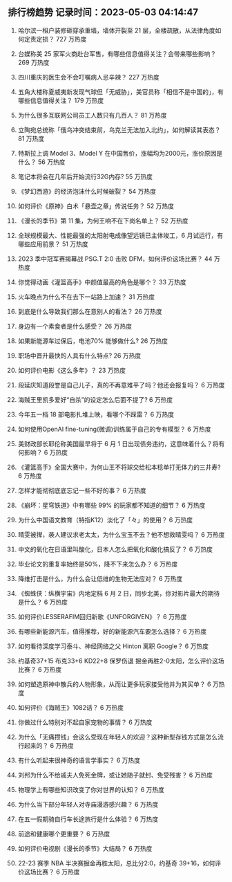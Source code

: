 
## 排行榜趋势 记录时间：2023-05-03 04:14:47
  
  1. 哈尔滨一租户装修砸穿承重墙，墙体开裂至 21 层，全楼疏散，从法律角度如何定责定损？ 727 万热度
    
  2. 台媒称美 25 家军火商赴台军售，有哪些信息值得关注？会带来哪些影响？ 269 万热度
    
  3. 四川重庆的医生会不会叮嘱病人忌辛辣？ 227 万热度
    
  4. 五角大楼称夏威夷新发现气球但「无威胁」，美官员称「相信不是中国的」，有哪些信息值得关注？ 179 万热度
    
  5. 为什么很多互联网公司员工人数只有几百人？ 81 万热度
    
  6. 立陶宛总统称「俄乌冲突结束前，乌克兰无法加入北约」，如何解读其表态？ 81 万热度
    
  7. 特斯拉上调 Model 3、Model Y 在中国售价，涨幅均为2000元，涨价原因是什么？ 56 万热度
    
  8. 笔记本将会在几年后开始流行32G内存? 55 万热度
    
  9. 《梦幻西游》的经济泡沫什么时候破裂？ 54 万热度
    
  10. 如何评价《原神》白术「悬壶之章」传说任务？ 52 万热度
    
  11. 《漫长的季节》第 11 集，为何王响不在下岗名单上？ 52 万热度
    
  12. 全球规模最大、性能最强的太阳射电成像望远镜已主体竣工，6 月试运行，有哪些应用前景？ 51 万热度
    
  13. 2023 季中冠军赛揭幕战 PSG.T 2:0 击败 DFM，如何评价这场比赛？ 44 万热度
    
  14. 你觉得动画《灌篮高手》中颜值最高的角色是哪个？ 33 万热度
    
  15. 火车晚点为什么不在去下一站路上加速？ 31 万热度
    
  16. 到底是什么导致我们那么在意别人的看法？ 26 万热度
    
  17. 身边有一个素食者是什么感受？ 26 万热度
    
  18. 如果新能源车过保后，电池70% 能够做什么? 26 万热度
    
  19. 职场中晋升最快的人具有什么特点? 26 万热度
    
  20. 如何评价电影《这么多年》？ 23 万热度
    
  21. 段延庆知道段誉是自己儿子，真的不再意难平了吗？他还会报复吗？ 6 万热度
    
  22. 海贼王里凯多爱好“自杀”的设定怎么后面不提了? 6 万热度
    
  23. 今年五一档 18 部电影扎堆上映，看哪个不踩雷？ 6 万热度
    
  24. 如何使用OpenAI fine-tuning(微调)训练属于自己的专有模型？ 6 万热度
    
  25. 美财政部长耶伦称美国最早将于 6 月 1 日出现债务违约，这意味着什么？将有何影响？ 6 万热度
    
  26. 《灌篮高手》全国大赛中，为何山王不将球交给松本稔单打无体力的三井寿? 6 万热度
    
  27. 怎样才能彻彻底底忘记一些不好的事？ 6 万热度
    
  28. 《崩坏：星穹铁道》中有哪些 99% 的玩家都不知道的细节？ 6 万热度
    
  29. 为什么中国语文教育（特指K12）淡化了「々」的使用？ 6 万热度
    
  30. 晴雯被撵，袭人建议求老太太，为什么宝玉不去？他不想救晴雯吗？ 6 万热度
    
  31. 中文的氧化在日语里叫酸化，日本人怎么把氧化和酸化搞反了？ 6 万热度
    
  32. 毕业论文的重复率始终是50%，降不下来怎么办？ 6 万热度
    
  33. 降维打击是什么，为什么会让低维的生物无法应对？ 6 万热度
    
  34. 《蜘蛛侠：纵横宇宙》内地定档 6 月 2 日，同步北美，你对影片最大的期待是什么？ 6 万热度
    
  35. 如何评价LESSERAFIM回归新歌《UNFORGIVEN》？ 6 万热度
    
  36. 有哪些新能源汽车，值得推荐，好的新能源汽车要怎么选择？ 6 万热度
    
  37. 如何看待深度学习泰斗、神经网络之父 Hinton 离职 Google？ 6 万热度
    
  38. 约基奇37+15 布克33+6 KD22+8 保罗伤退 掘金再胜2-0太阳，怎么评价这场比赛？ 6 万热度
    
  39. 如何塑造原神中散兵的人物形象，从而让更多玩家接受他并为其买单？ 6 万热度
    
  40. 如何评价《海贼王》1082话？ 6 万热度
    
  41. 你做过什么特别对不起自家宠物的事情？ 6 万热度
    
  42. 为什么「无痛攒钱」会这么受现在年轻人的欢迎？这种新型存钱方式是怎么流行起来的？ 6 万热度
    
  43. 有什么听起来很神奇的语言学事实？ 6 万热度
    
  44. 刘邦为什么不给戚夫人免死金牌，或让她随子就封、免受残害？ 6 万热度
    
  45. 物理学上有哪些知识改变了你对世界的认知？ 6 万热度
    
  46. 为什么当下部分年轻人对寺庙漫游感兴趣？ 6 万热度
    
  47. 在五一假期骑自行车长途旅行是什么体验？ 6 万热度
    
  48. 前途和健康哪个更重要？ 6 万热度
    
  49. 如何评价电视剧《漫长的季节》大结局？ 6 万热度
    
  50. 22-23 赛季 NBA 半决赛掘金再胜太阳，总比分2:0，约基奇 39+16，如何评价这场比赛？ 6 万热度
    